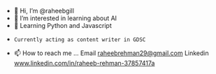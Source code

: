 - 👋 Hi, I’m @raheebgill
- 👀 I’m interested in learning about AI
- 🌱 Learning Python and Javascript 
-     Currently acting as content writer in GDSC
- 📫 How to reach me ...
Email raheebrehman29@gmail.com
Linkedin www.linkedin.com/in/raheeb-rehman-37857417a


